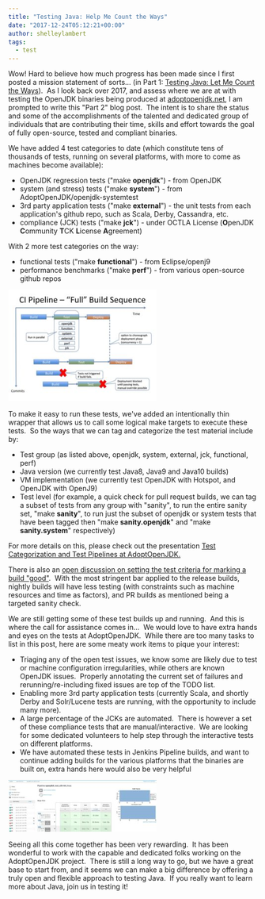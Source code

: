```yaml
---
title: "Testing Java: Help Me Count the Ways"
date: "2017-12-24T05:12:21+00:00"
author: shelleylambert
tags:
  - test
---
```


Wow! Hard to believe how much progress has been made since I first posted a mission statement of sorts... (in Part 1: [Testing Java: Let Me Count the Ways](https://blog.adoptopenjdk.net/2017/08/testing-java-let-count-ways)).  As I look back over 2017, and assess where we are at with testing the OpenJDK binaries being produced at [adoptopenjdk.net](https://adoptopenjdk.net/), I am prompted to write this "Part 2" blog post.  The intent is to share the status and some of the accomplishments of the talented and dedicated group of individuals that are contributing their time, skills and effort towards the goal of fully open-source, tested and compliant binaries.

We have added 4 test categories to date (which constitute tens of thousands of tests, running on several platforms, with more to come as machines become available):

* OpenJDK regression tests ("make **openjdk**") - from OpenJDK
* system (and stress) tests ("make **system**") - from AdoptOpenJDK/openjdk-systemtest
* 3rd party application tests ("make **external**") - the unit tests from each application's github repo, such as Scala, Derby, Cassandra, etc.
* compliance (JCK) tests ("make **jck**") - under OCTLA License (**O**penJDK **C**ommunity **T**CK **L**icense **A**greement)

With 2 more test categories on the way:

* functional tests ("make **functional**") - from Eclipse/openj9
* performance benchmarks ("make **perf**") - from various open-source github repos

![](./Slide1-300x225.jpg)

To make it easy to run these tests, we've added an intentionally thin wrapper that allows us to call some logical make targets to execute these tests.  So the ways that we can tag and categorize the test material include by:
 	
* Test group (as listed above, openjdk, system, external, jck, functional, perf)
* Java version (we currently test Java8, Java9 and Java10 builds)
* VM implementation (we currently test OpenJDK with Hotspot, and OpenJDK with OpenJ9)
* Test level (for example, a quick check for pull request builds, we can tag a subset of tests from any group with "sanity", to run the entire sanity set, "make **sanity**", to run just the subset of openjdk or system tests that have been tagged then "make **sanity.openjdk**" and "make **sanity.system**" respectively)

For more details on this, please check out the presentation [Test Categorization and Test Pipelines at AdoptOpenJDK.](https://www.youtube.com/watch?v=R3rdLIC089k&t=8s)

There is also an [open discussion on setting the test criteria for marking a build "good"](https://github.com/AdoptOpenJDK/openjdk-tests/issues/186).  With the most stringent bar applied to the release builds, nightly builds will have less testing (with constraints such as machine resources and time as factors), and PR builds as mentioned being a targeted sanity check.

We are still getting some of these test builds up and running.  And this is where the call for assistance comes in...  We would love to have extra hands and eyes on the tests at AdoptOpenJDK.  While there are too many tasks to list in this post, here are some meaty work items to pique your interest:

* Triaging any of the open test issues, we know some are likely due to test or machine configuration irregularities, while others are known OpenJDK issues.  Properly annotating the current set of failures and rerunning/re-including fixed issues are top of the TODO list.
* Enabling more 3rd party application tests (currently Scala, and shortly Derby and Solr/Lucene tests are running, with the opportunity to include many more).
* A large percentage of the JCKs are automated.  There is however a set of these compliance tests that are manual/interactive.  We are looking for some dedicated volunteers to help step through the interactive tests on different platforms.
* We have automated these tests in Jenkins Pipeline builds, and want to continue adding builds for the various platforms that the binaries are built on, extra hands here would also be very helpful


![](./adoptJenkins-300x104.jpg)

Seeing all this come together has been very rewarding.  It has been wonderful to work with the capable and dedicated folks working on the AdoptOpenJDK project.  There is still a long way to go, but we have a great base to start from, and it seems we can make a big difference by offering a truly open and flexible approach to testing Java.  If you really want to learn more about Java, join us in testing it!
